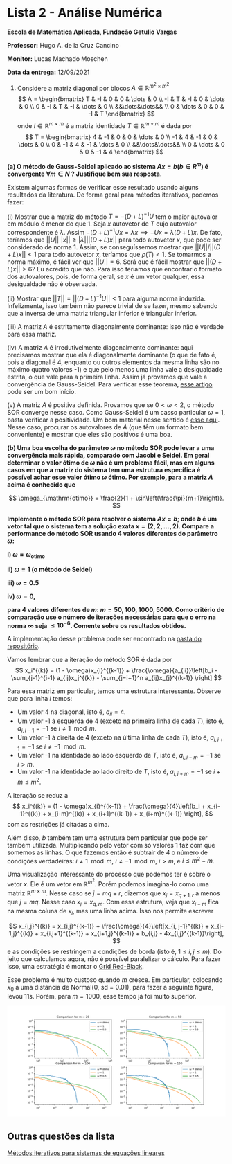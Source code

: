 # Lista 2 - Análise Numérica

**Escola de Matemática Aplicada, Fundação Getulio Vargas**

**Professor:** Hugo A. de la Cruz Cancino

**Monitor:** Lucas Machado Moschen

**Data da entrega:** 12/09/2021

1. Considere a matriz diagonal por blocos $A \in \mathbb{R}^{m^2 \times m^2}$
$$
A = \begin{bmatrix}
    T & -I & 0 & 0 & \dots & 0 \\
    -I & T & -I & 0 & \dots & 0 \\
    0 & -I & T & -I & \dots & 0 \\
    &&\dots&\dots&& \\
    0 & \dots & 0 & 0 & -I & T 
    \end{bmatrix}
$$
onde $I  \in \mathbb{R}^{m\times m}$ é a matriz identidade $T \in \mathbb{R}^{m\times m}$  é dada por
$$
T = \begin{bmatrix}
    4 & -1 & 0 & 0 & \dots & 0 \\
    -1 & 4 & -1 & 0 & \dots & 0 \\
    0 & -1 & 4 & -1 & \dots & 0 \\
    &&\dots&\dots&& \\
    0 & \dots & 0 & 0 & -1 & 4 
    \end{bmatrix}
$$

**(a) O método de Gauss-Seidel aplicado ao sistema $Ax = b (b \in R^m)$ é
convergente $\forall m \in N$ ? Justifique bem sua resposta.**

Existem algumas formas de verificar esse resultado usando alguns resultados da
literatura. De forma geral para métodos iterativos, podemos fazer:

(i) Mostrar que a matriz do método $T = -(D + L)^{-1}U$ tem o maior autovalor
em módulo é menor do que 1. Seja $x$ autovetor de $T$ cujo autovalor
correspondente é $\lambda$. Assim $-(D+L)^{-1}Ux = \lambda x \implies -Ux =
\lambda(D+ L)x$. De fato, teríamos que $||U||||x|| \ge |\lambda|||(D+L)x||$
para todo autovetor $x$, que pode ser considerado de norma 1. Assim, se
conseguíssemos mostrar que $||U||/||(D+L)x|| < 1$ para todo autovetor $x$,
teríamos que $\rho(T) < 1$. Se tomarmos a norma máximo, é fácil ver que $||U||
= 6$. Será que é fácil mostrar que $||(D+L)x|| > 6$? Eu acredito que não. Para
isso teríamos que encontrar o formato dos autovalores, pois, de forma geral,
se $x$ é um vetor qualquer, essa desigualdade não é observada. 

(ii) Mostrar que $||T|| = ||(D+L)^{-1}U|| < 1$ para alguma norma induzida.
Infelizmente, isso também não parece trivial de se fazer, mesmo sabendo que a
inversa de uma matriz triangular inferior é triangular inferior. 

(iii) A matriz $A$ é estritamente diagonalmente dominante: isso não é verdade para
essa matriz.

(iv) A matriz $A$ é irredutivelmente diagonalmente dominante: aqui precisamos
mostrar que ela é diagonalmente dominante (o que de fato é, pois a diagonal é
4, enquanto ou outros elementos da mesma linha são no máximo quatro valores
-1) e que pelo menos uma linha vale a desigualdade estrita, o que vale para a
primeira linha. Assim já provamos que vale a convergência de Gauss-Seidel.
Para verificar esse teorema, [esse
artigo](https://www.jstor.org/stable/2132758?seq=4#metadata_info_tab_contents)
pode ser um bom início. 

(v) A matriz $A$ é positiva definida. Provamos que se $0 < \omega < 2$, o
método SOR converge nesse caso. Como Gauss-Seidel é um casso particular
$\omega = 1$, basta verificar a positividade. Um bom material nesse sentido é
[esse
aqui](https://www.uio.no/studier/emner/matnat/ifi/nedlagte-emner/INF-MAT3350/h07/undervisningsmateriale/chap9slides.pdf).
Nesse caso, procurar os autovalores de $A$ (que têm um formato bem
conveniente) e mostrar que eles são positivos é uma boa. 

**(b) Uma boa escolha do parâmetro $\omega$ no método SOR pode levar a uma convergência mais rápida, comparado
com Jacobi e Seidel. Em geral determinar o valor ótimo de $\omega$ não é um problema fácil, mas em alguns
casos em que a matriz do sistema tem uma estrutura específica é possível achar esse valor ótimo $\omega$ ótimo.
Por exemplo, para a matriz $A$ acima é conhecido que**

$$
\omega_{\mathrm{otimo}} = \frac{2}{1 + \sin\left(\frac{\pi}{m+1}\right)}.
$$

**Implemente o método SOR para resolver o sistema $Ax = b$; onde $b$ é um vetor tal que o sistema tem a
solução exata $x = (2, 2, \dots, 2)$. Compare a performance do método SOR usando 4 valores diferentes
do parâmetro $\omega$:**

**i) $\omega = \omega_{\mathrm{otimo}}$** 

**ii) $\omega = 1$ (o método de Seidel)** 

**iii) $\omega = 0.5$**

**iv) $\omega = 0$,**

**para 4 valores diferentes de $m$: $m = 50, 100, 1000, 5000$. Como critério de comparação use o número de iterações
necessárias para que o erro na norma $\infty$ seja $\le 10^{-6}$. Comente
sobre os resultados obtidos.**

A implementação desse problema pode ser encontrado na [pasta do
repositório](https://github.com/lucasmoschen/ta-sessions/tree/master/Numerical_Analysis/lists/list2).

Vamos lembrar que a iteração do método SOR é dada por 
$$
x_i^{(k)} = (1 - \omega)x_{i}^{(k-1)} + \frac{\omega}{a_{ii}}\left[b_i -
\sum_{j-1}^{i-1} a_{ij}x_j^{(k)} - \sum_{j=i+1}^n a_{ij}x_{j}^{(k-1)} \right]
$$

Para essa matriz em particular, temos uma estrutura interessante. Observe que
para linha $i$ temos: 

- Um valor 4 na diagonal, isto é, $a_{ii} = 4$. 
- Um valor -1 à esquerda de 4 (exceto na primeira linha de cada $T$), isto é,
  $a_{i,i-1} = -1$ se $i \neq 1 \mod m$. 
- Um valor -1 à direita de 4 (exceto na última linha de cada $T$), isto é,
  $a_{i,i+1} = -1$ se $i \neq -1 \mod m$.
- Um valor -1 na identidade ao lado esquerdo de $T$, isto é,
  $a_{i,i-m} = -1$ se $i > m$. 
- Um valor -1 na identidade ao lado direito de $T$, isto é,
  $a_{i,i+m} = -1$ se $i + m \le m^2$. 

A iteração se reduz a 
$$
x_i^{(k)} = (1 - \omega)x_{i}^{(k-1)} + \frac{\omega}{4}\left[b_i +
x_{i-1}^{(k)} + x_{i-m}^{(k)} + x_{i+1}^{(k-1)} + x_{i+m}^{(k-1)} \right],
$$
com as restrições já citadas a cima. 

Além disso, $b$ também tem uma estrutura bem particular que pode ser também utilizada. Multiplicando pelo
vetor com só valores 1 faz com que somemos as linhas. O que fazemos então é
subtrair de 4 o número de condições verdadeiras: $i \neq 1 \mod m$, $i \neq -1
\mod m$, $i > m$, e $i \le m^2 - m$. 

Uma visualização interessante do processo que podemos ter é sobre o vetor $x$.
Ele é um vetor em $\mathbb{R}^{m^2}$. Porém podemos imagina-lo como uma matriz
$\mathbb{R}^{m \times m}$. Nesse caso se $j = mq + r$, dizemos que $x_j =
x_{q+1,r}$ a menos que $j = mq$. Nesse caso $x_j = x_{q,m}$. Com essa
estrutura, veja que $x_{i-m}$ fica na mesma coluna de $x_i$, mas uma linha
acima. Isso nos permite escrever 

$$
x_{i,j}^{(k)} = x_{i,j}^{(k-1)} + \frac{\omega}{4}\left[x_{i, j-1}^{(k)} +
x_{i-1,j}^{(k)} + x_{i,j+1}^{(k-1)} + x_{i+1,j}^{(k-1)} + b_{i,j} - 4x_{i,j}^{(k-1)}\right],
$$
e as condições se restringem a condições de borda (isto é, $1 \le i,j \le m$).
Do jeito que calculamos agora, não é possível paralelizar o cálculo. Para
fazer isso, uma estratégia é montar o [Grid
Red-Black](https://www.bu.edu/tech/support/research/training-consulting/online-tutorials/mpi/alliance/solvers/#:~:text=A%20Parallel%20SOR%20Red-black%20Scheme).

Esse problema é muito custoso quando $m$ cresce. Em particular, colocando
$x_0$ a uma distância de Normal(0, sd = 0.01), para fazer a seguinte figura,
levou 11s. Porém, para $m = 1000$, esse tempo já foi muito superior. 

![](exercise1.png)
 
## Outras questões da lista

[Métodos iterativos para sistemas de equações lineares](/files/disciplines/numerical-analysis/lista2.pdf)